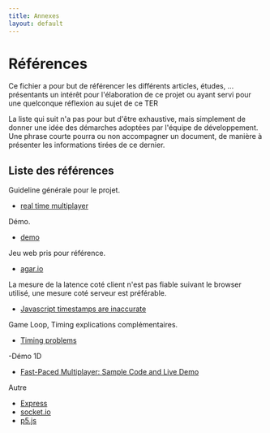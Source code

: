 ```yaml
---
title: Annexes
layout: default
---
```


# Références
Ce fichier a pour but de référencer les différents articles, études, ... présentants un intérêt pour l'élaboration de ce projet ou ayant servi pour une quelconque réflexion au sujet de ce TER

La liste qui suit n'a pas pour but d'être exhaustive, mais simplement de donner une idée des démarches adoptées par l'équipe de développement.
Une phrase courte pourra ou non accompagner un document, de manière à présenter les informations tirées de ce dernier.

## Liste des références

Guideline générale pour le projet.
- [real time multiplayer](http://buildnewgames.com/real-time-multiplayer/)

Démo.
- [demo](https://battle-world.herokuapp.com/?debug)

Jeu web pris pour référence.
- [agar.io](https://agar.io/)

La mesure de la latence coté client n'est pas fiable suivant le browser utilisé, une mesure coté serveur est préférable.
- [Javascript timestamps are inaccurate](https://johnresig.com/blog/accuracy-of-javascript-time/)

Game Loop, Timing explications complémentaires.
- [Timing problems](https://isaacsukin.com/news/2015/01/detailed-explanation-javascript-game-loops-and-timing#timing-problems)

-Démo 1D
- [Fast-Paced Multiplayer: Sample Code and Live Demo](https://www.gabrielgambetta.com/client-side-prediction-live-demo.html)

Autre
- [Express](https://expressjs.com/fr/)
- [socket.io](https://socket.io/)
- [p5.js](https://p5js.org/)
